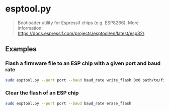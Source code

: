# esptool.py

> Bootloader utility for Espressif chips (e.g. ESP8266). More information: <https://docs.espressif.com/projects/esptool/en/latest/esp32/>.

## Examples

### Flash a firmware file to an ESP chip with a given port and baud rate

```bash
sudo esptool.py --port port --baud baud_rate write_flash 0x0 path/to/firmware.bin
```

### Clear the flash of an ESP chip

```bash
sudo esptool.py --port port --baud baud_rate erase_flash
```
